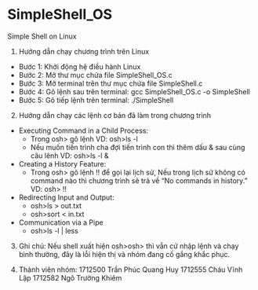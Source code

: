 # SimpleShell_OS
Simple Shell on Linux
1) Hướng dẫn chạy chương trình trên Linux
* Bước 1: Khởi động hệ điều hành Linux
* Bước 2: Mở thư mục chứa file SimpleShell_OS.c
* Bước 3: Mở terminal trên thư mục chứa file SimpleShell.c
* Bước 4: Gõ lệnh sau trên terminal: gcc SimpleShell_OS.c -o SimpleShell 
* Bước 5: Gõ tiếp lệnh trên terminal: ./SimpleShell

2) Hướng dẫn chạy các lệnh cơ bản đã làm trong chương trình
* Executing Command in a Child Process:
  * Trong osh> gõ lệnh VD: osh>ls -l
  * Nếu muốn tiến trình cha đợi tiến trình con thì thêm dấu & sau cùng câu lênh VD: osh>ls -l &
* Creating a History Feature:
  * Trong osh> gõ lệnh !! để gọi lại lịch sử, Nếu trong lịch sử không có command nào thì chương trình sẽ trả về “No commands in history.”
VD: osh> !!
* Redirecting Input and Output:
  * osh>ls > out.txt
  * osh>sort < in.txt
* Communication via a Pipe
  * osh>ls -l | less

3) Ghi chú:
Nếu shell xuất hiện osh>osh> thì vẫn cứ nhập lệnh và chạy bình thường, đây là lỗi hiện thị và nhóm đang cố gắng khắc phục.

4) Thành viên nhóm:
1712500 Trần Phúc Quang Huy
1712555 Cháu Vĩnh Lập
1712582 Ngô Trường Khiêm
